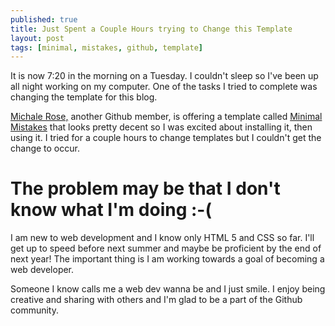 ```yaml
---
published: true
title: Just Spent a Couple Hours trying to Change this Template
layout: post
tags: [minimal, mistakes, github, template]
---
```

It is now 7:20 in the morning on a Tuesday.  I couldn't sleep so I've been up all night working on my computer.  One of the tasks I tried to complete was changing the template for this blog.

[Michale Rose,](https://mmistakes.github.io/minimal-mistakes/) another Github member, is offering a template called [Minimal Mistakes](https://mmistakes.github.io/minimal-mistakes/) that looks pretty decent so I was excited about installing it, then using it.  I tried for a couple hours to change templates but I couldn't get the change to occur.  

# The problem may be that I don't know what I'm doing :-(

I am new to web development and I know only HTML 5 and CSS so far.  I'll get up to speed before next summer and maybe be proficient by the end of next year!  The important thing is I am working towards a goal of becoming a web developer.

Someone I know calls me a web dev wanna be and I just smile. I enjoy being creative and sharing with others and I'm glad to be a part of the Github community.